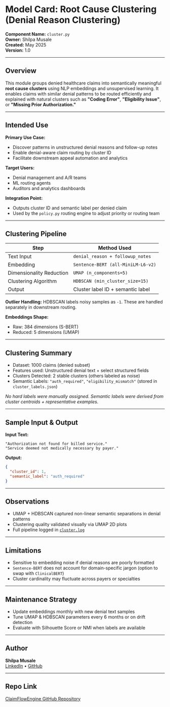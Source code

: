 # Model Card: Root Cause Clustering (Denial Reason Clustering)

**Component Name:** `cluster.py`  
**Owner:** Shilpa Musale  
**Created:** May 2025  
**Version:** 1.0

---

## Overview

This module groups denied healthcare claims into semantically meaningful **root cause clusters** using NLP embeddings and unsupervised learning. It enables claims with similar denial patterns to be routed efficiently and explained with natural clusters such as **"Coding Error"**, **"Eligibility Issue"**, or **"Missing Prior Authorization."**

---

## Intended Use

**Primary Use Case:**
- Discover patterns in unstructured denial reasons and follow-up notes
- Enable denial-aware claim routing by cluster ID
- Facilitate downstream appeal automation and analytics

**Target Users:**
- Denial management and A/R teams
- ML routing agents
- Auditors and analytics dashboards

**Integration Point:**
- Outputs cluster ID and semantic label per denied claim
- Used by the `policy.py` routing engine to adjust priority or routing team

---

## Clustering Pipeline

| Step                   | Method Used                           |
|------------------------|----------------------------------------|
| Text Input             | `denial_reason + followup_notes`       |
| Embedding              | `Sentence-BERT (all-MiniLM-L6-v2)`     |
| Dimensionality Reduction | `UMAP (n_components=5)`               |
| Clustering Algorithm   | `HDBSCAN (min_cluster_size=15)`        |
| Output                 | Cluster label ID + semantic label      |

**Outlier Handling:** HDBSCAN labels noisy samples as `-1`. These are handled separately in downstream routing.

**Embeddings Shape:**  
- Raw: 384 dimensions (S-BERT)  
- Reduced: 5 dimensions (UMAP)  

---

## Clustering Summary

- Dataset: 1000 claims (denied subset)
- Features used: Unstructured denial text + select structured fields
- Clusters Detected: 2 stable clusters (others labeled as noise)
- Semantic Labels: `"auth_required"`, `"eligibility_mismatch"` (stored in `cluster_labels.json`)

_No hard labels were manually assigned. Semantic labels were derived from cluster centroids + representative examples._

---

## Sample Input & Output

**Input Text:**
```text
"Authorization not found for billed service."
"Service deemed not medically necessary by payer."
```

**Output:**
```json
{
  "cluster_id": 1,
  "semantic_label": "auth_required"
}
```

---

## Observations

- UMAP + HDBSCAN captured non-linear semantic separations in denial patterns
- Clustering quality validated visually via UMAP 2D plots
- Full pipeline logged in [`cluster.log`](cluster.log)

---

## Limitations

- Sensitive to embedding noise if denial reasons are poorly formatted
- `Sentence-BERT` does not account for domain-specific jargon (option to swap with `ClinicalBERT`)
- Cluster cardinality may fluctuate across payers or specialties

---

## Maintenance Strategy

- Update embeddings monthly with new denial text samples
- Tune UMAP & HDBSCAN parameters every 6 months or on drift detection
- Evaluate with Silhouette Score or NMI when labels are available

---

## Author

**Shilpa Musale**  
[LinkedIn](https://www.linkedin.com/in/shilpamusale) • [GitHub](https://github.com/ishi3012) 
<!-- • [Portfolio](https://ishi3012.github.io/ishi-ai/) -->

---

## Repo Link

[ClaimFlowEngine GitHub Repository](https://github.com/ishi3012/ClaimFlowEngine)
